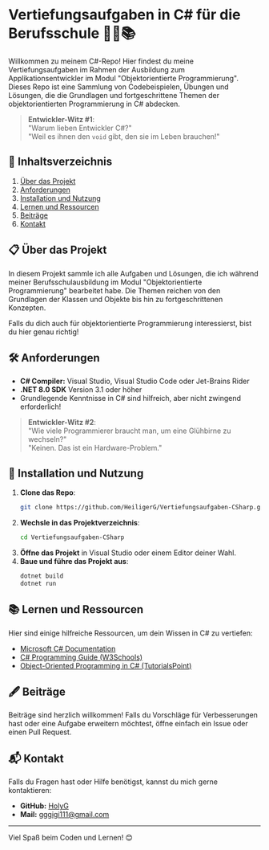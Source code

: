 # Vertiefungsaufgaben in C# für die Berufsschule 👨‍💻📚

Willkommen zu meinem C#-Repo! Hier findest du meine Vertiefungsaufgaben im Rahmen der Ausbildung zum Applikationsentwickler im Modul "Objektorientierte Programmierung". Dieses Repo ist eine Sammlung von Codebeispielen, Übungen und Lösungen, die die Grundlagen und fortgeschrittene Themen der objektorientierten Programmierung in C# abdecken.

> **Entwickler-Witz #1**:  
> "Warum lieben Entwickler C#?"  
> "Weil es ihnen den `void` gibt, den sie im Leben brauchen!"

## 📑 Inhaltsverzeichnis
1. [Über das Projekt](#über-das-projekt)
2. [Anforderungen](#anforderungen)
3. [Installation und Nutzung](#installation-und-nutzung)
4. [Lernen und Ressourcen](#lernen-und-ressourcen)
5. [Beiträge](#beiträge)
6. [Kontakt](#kontakt)

## 📋 Über das Projekt
In diesem Projekt sammle ich alle Aufgaben und Lösungen, die ich während meiner Berufsschulausbildung im Modul "Objektorientierte Programmierung" bearbeitet habe. Die Themen reichen von den Grundlagen der Klassen und Objekte bis hin zu fortgeschrittenen Konzepten.

Falls du dich auch für objektorientierte Programmierung interessierst, bist du hier genau richtig!

## 🛠 Anforderungen
- **C# Compiler:** Visual Studio, Visual Studio Code oder Jet-Brains Rider
- **.NET 8.0 SDK** Version 3.1 oder höher
- Grundlegende Kenntnisse in C# sind hilfreich, aber nicht zwingend erforderlich!

> **Entwickler-Witz #2**:  
> "Wie viele Programmierer braucht man, um eine Glühbirne zu wechseln?"  
> "Keinen. Das ist ein Hardware-Problem."

## 🚀 Installation und Nutzung
1. **Clone das Repo**:
   ```bash
   git clone https://github.com/HeiligerG/Vertiefungsaufgaben-CSharp.git
   ```
2. **Wechsle in das Projektverzeichnis**:
   ```bash
   cd Vertiefungsaufgaben-CSharp
   ```
3. **Öffne das Projekt** in Visual Studio oder einem Editor deiner Wahl.
4. **Baue und führe das Projekt aus**:
   ```bash
   dotnet build
   dotnet run
   ```

## 📚 Lernen und Ressourcen
Hier sind einige hilfreiche Ressourcen, um dein Wissen in C# zu vertiefen:

- [Microsoft C# Documentation](https://learn.microsoft.com/en-us/dotnet/csharp/)
- [C# Programming Guide (W3Schools)](https://www.w3schools.com/cs/)
- [Object-Oriented Programming in C# (TutorialsPoint)](https://www.tutorialspoint.com/csharp/csharp_object_oriented.htm)

## 🖋 Beiträge
Beiträge sind herzlich willkommen! Falls du Vorschläge für Verbesserungen hast oder eine Aufgabe erweitern möchtest, öffne einfach ein Issue oder einen Pull Request.

## 📬 Kontakt
Falls du Fragen hast oder Hilfe benötigst, kannst du mich gerne kontaktieren:

- **GitHub:** [HolyG](https://github.com/HeiligerG)
- **Mail:** gggigi111@gmail.com

---

Viel Spaß beim Coden und Lernen! 😊
